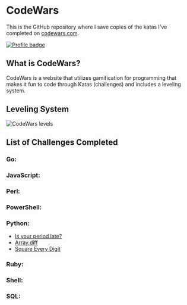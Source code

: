 # CodeWars

This is the GitHub repository where I save copies of the katas I've completed on
[codewars.com](https://www.codewars.com/).

[![Profile badge](https://www.codewars.com/users/bnichols108/badges/large)](https://www.codewars.com/users/bnichols108)

## What is CodeWars?

CodeWars is a website that utilizes gamification for programming that makes it fun to code through Katas (challenges) and includes a leveling system. 

## Leveling System

![CodeWars levels](https://i.imgur.com/Vm77XMv.png)

## List of Challenges Completed

### Go:
### JavaScript:
### Perl:
### PowerShell:
### Python:
* [Is your period late?](python/period_is_late.py)
* [Array.diff](python/array_diff.py)
* [Square Every Digit](python/square_every_digit.py)
### Ruby:
### Shell:
### SQL:
